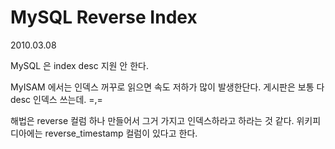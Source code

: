 # MySQL Reverse Index

2010.03.08

MySQL 은 index desc 지원 안 한다.

MyISAM 에서는 인덱스 꺼꾸로 읽으면 속도 저하가 많이 발생한단다.
게시판은 보통 다 desc 인덱스 쓰는데. =,=

해법은 reverse 컬럼 하나 만들어서 그거 가지고 인덱스하라고 하라는 것 같다.
위키피디아에는 reverse_timestamp 컬럼이 있다고 한다.
